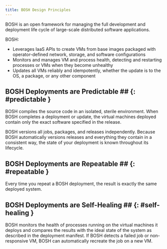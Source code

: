 ```yaml
---
title: BOSH Design Principles
---
```


BOSH is an open framework for managing the full development and deployment life cycle of large-scale distributed software applications.

BOSH:

* Leverages IaaS APIs to create VMs from base images packaged with
  operator-defined network, storage, and software configurations
* Monitors and manages VM and process health, detecting and restarting processes
  or VMs when they become unhealthy
* Updates all VMs reliably and idempotently, whether the update is to the OS, a
  package, or any other component

## BOSH Deployments are Predictable ## {: #predictable }

BOSH compiles the source code in an isolated, sterile environment.
When BOSH completes a deployment or update, the virtual machines deployed
contain only the exact software specified in the release.

BOSH versions all jobs, packages, and releases independently.
Because BOSH automatically versions releases and everything they contain in a
consistent way, the state of your deployment is known throughout its lifecycle.

## BOSH Deployments are Repeatable ## {: #repeatable }

Every time you repeat a BOSH deployment, the result is exactly the same deployed
system.

## BOSH Deployments are Self-Healing ## {: #self-healing }

BOSH monitors the health of processes running on the virtual machines it deploys
and compares the results with the ideal state of the system as described in the
deployment manifest.
If BOSH detects a failed job or non-responsive VM, BOSH can automatically
recreate the job on a new VM.

